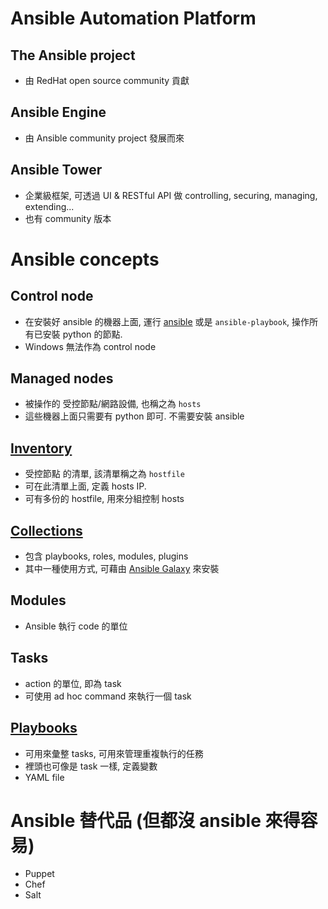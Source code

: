 
# Ansible Automation Platform

## The Ansible project

- 由 RedHat open source community 貢獻


## Ansible Engine

- 由 Ansible community project 發展而來


## Ansible Tower

- 企業級框架, 可透過 UI & RESTful API 做 controlling, securing, managing, extending...
- 也有 community 版本


# Ansible concepts

## Control node

- 在安裝好 ansible 的機器上面, 運行 [ansible](https://docs.ansible.com/ansible/latest/user_guide/intro_adhoc.html#intro-adhoc) 或是 `ansible-playbook`, 操作所有已安裝 python 的節點.
- Windows 無法作為 control node


## Managed nodes

- 被操作的 受控節點/網路設備, 也稱之為 `hosts`
- 這些機器上面只需要有 python 即可. 不需要安裝 ansible


## [Inventory](https://docs.ansible.com/ansible/latest/user_guide/intro_inventory.html#intro-inventory)

- 受控節點 的清單, 該清單稱之為 `hostfile`
- 可在此清單上面, 定義 hosts IP.
- 可有多份的 hostfile, 用來分組控制 hosts


## [Collections](https://docs.ansible.com/ansible/latest/user_guide/collections_using.html#collections)

- 包含 playbooks, roles, modules, plugins
- 其中一種使用方式, 可藉由 [Ansible Galaxy](https://galaxy.ansible.com/?extIdCarryOver=true&sc_cid=701f2000001OH7YAAW) 來安裝


## Modules

- Ansible 執行 code 的單位


## Tasks

- action 的單位, 即為 task
- 可使用 ad hoc command 來執行一個 task


## [Playbooks](https://docs.ansible.com/ansible/latest/user_guide/playbooks_intro.html#about-playbooks)

- 可用來彙整 tasks, 可用來管理重複執行的任務
- 裡頭也可像是 task 一樣, 定義變數
- YAML file



# Ansible 替代品 (但都沒 ansible 來得容易)

- Puppet
- Chef
- Salt